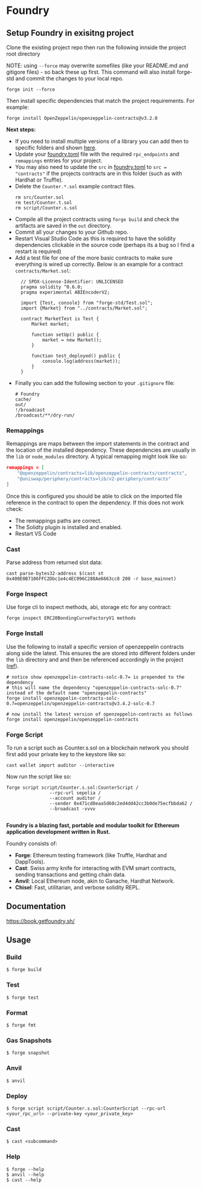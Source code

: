 # Foundry

## Setup Foundry in exisitng project

Clone the existing project repo then run the following innside the project root directory

NOTE: using `--force` may overwrite somefiles (like your README.md and gitigore files) - so back these up first. This command will also install forge-std and commit the changes to your local repo.

```
forge init --force
```

Then install specific dependencies that match the project requirements. For example:

```
forge install OpenZeppelin/openzeppelin-contracts@v3.2.0
```

**Next steps:**

- If you need to install multiple versions of a library you can add then to specific folders and shown [here](#forge-install).
- Update your [foundry.toml](./foundry.toml) file with the required `rpc_endpoints` and `remappings` entries for your project.
- You may also need to update the `src` in  [foundry.toml](./foundry.toml)  to `src = "contracts"` if the projects contracts are in this folder (such as with Hardhat or Truffle).
- Delete the `Counter.*.sol` example contract files.
  ```
  rm src/Counter.sol
  rm test/Counter.t.sol
  rm script/Counter.s.sol
  ```
- Compile all the project contracts using `forge build` and check the artifacts are saved in the `out` directory.
- Commit all your changes to your Github repo.
- Restart Visual Studio Code as this is required to have the solidity dependencies clickable in the source code (perhaps its a bug so I find a restart is required)
- Add a test file for one of the more basic contracts to make sure everything is wired up correctly. Below is an example for a contract `contracts/Market.sol`:
  ```solidity
    // SPDX-License-Identifier: UNLICENSED
    pragma solidity ^0.6.0;
    pragma experimental ABIEncoderV2;

    import {Test, console} from "forge-std/Test.sol";
    import {Market} from "../contracts/Market.sol";

    contract MarketTest is Test {
        Market market;

        function setUp() public {
            market = new Market();
        }

        function test_deployed() public {
            console.log(address(market));
        }
    }
  ```
- Finally you can add the following section to your `.gitignore` file:
  ```
  # Foundry
  cache/
  out/
  !/broadcast
  /broadcast/**/dry-run/
  ```

### Remappings

Remappings are maps between the import statements in the contract and the location of the installed dependency. These dependencies are usually in the `lib` or `node_modules` directory. A typical remapping might look like so:

```json
remappings = [
    "@openzeppelin/contracts=lib/openzeppelin-contracts/contracts",
    "@uniswap/periphery/contracts=lib/v2-periphery/contracts"
]
```

Once this is configured you should be able to click on the imported file reference in the contract to open the dependency. If this does not work check:

* The remappings paths are correct.
* The Solidty plugin is installed and enabled.
* Restart VS Code

### Cast

Parse address from returned slot data:

```
cast parse-bytes32-address $(cast st 0x400E0B7106FFC2Dbc1e4c4EC096C288Ae6663cc8 208 -r base_mainnet)
```

### Forge Inspect

Use forge cli to inspect methods, abi, storage etc for any contract:

```
forge inspect ERC20BondingCurveFactoryV1 methods 
```

### Forge Install

Use the following to install a specific version of openzeppelin contracts along side the latest. This ensures the are stored into different folders under the `lib` directory and and then be referenced accordingly in the project ([ref](https://ethereum.stackexchange.com/questions/153530/how-can-i-install-multiple-versions-of-a-dependency-in-foundry)).

```
# notice show openzeppelin-contracts-solc-0.7= is prepended to the dependency
# this will name the dependency "openzeppelin-contracts-solc-0.7" instead of the default name "openzeppelin-contracts"
forge install openzeppelin-contracts-solc-0.7=openzeppelin/openzeppelin-contracts@v3.4.2-solc-0.7

# now install the latest version of openzeppelin-contracts as follows
forge install openzeppelin/openzeppelin-contracts
```

### Forge Script

To run a script such as Counter.s.sol on a blockchain network you should first add your private key to the keystore like so:

```
cast wallet import auditor --interactive
```

Now run the script like so:

```
forge script script/Counter.s.sol:CounterScript /
                --rpc-url sepolia /
                --account auditor / 
                --sender 0x471cd8eaa5d60c2ed4dd42cc3b0de75ecfbbda62 / 
                --broadcast -vvvv
                
```

**Foundry is a blazing fast, portable and modular toolkit for Ethereum application development written in Rust.**

Foundry consists of:

-   **Forge**: Ethereum testing framework (like Truffle, Hardhat and DappTools).
-   **Cast**: Swiss army knife for interacting with EVM smart contracts, sending transactions and getting chain data.
-   **Anvil**: Local Ethereum node, akin to Ganache, Hardhat Network.
-   **Chisel**: Fast, utilitarian, and verbose solidity REPL.

## Documentation

https://book.getfoundry.sh/

## Usage

### Build

```shell
$ forge build
```

### Test

```shell
$ forge test
```

### Format

```shell
$ forge fmt
```

### Gas Snapshots

```shell
$ forge snapshot
```

### Anvil

```shell
$ anvil
```

### Deploy

```shell
$ forge script script/Counter.s.sol:CounterScript --rpc-url <your_rpc_url> --private-key <your_private_key>
```

### Cast

```shell
$ cast <subcommand>
```

### Help

```shell
$ forge --help
$ anvil --help
$ cast --help
```
